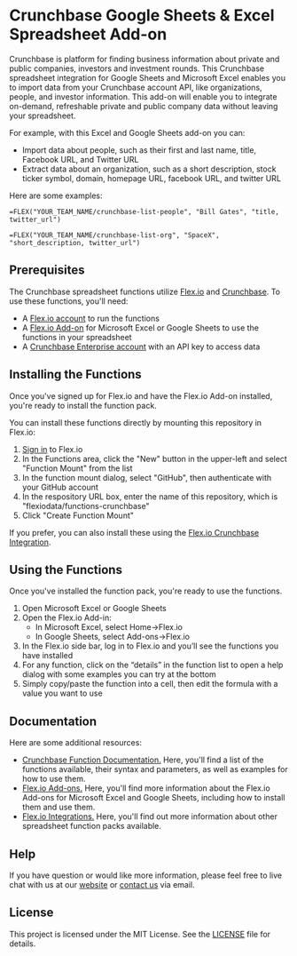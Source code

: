 # Crunchbase Google Sheets & Excel Spreadsheet Add-on

Crunchbase is platform for finding business information about private and public companies, investors and investment rounds. This Crunchbase spreadsheet integration for Google Sheets and Microsoft Excel enables you to import data from your Crunchbase account API, like organizations, people, and investor information. This add-on will enable you to integrate on-demand, refreshable private and public company data without leaving your spreadsheet.

For example, with this Excel and Google Sheets add-on you can:

* Import data about people, such as their first and last name, title, Facebook URL, and Twitter URL
* Extract data about an organization, such as a short description, stock ticker symbol, domain, homepage URL, facebook URL, and twitter URL

Here are some examples:

```
=FLEX("YOUR_TEAM_NAME/crunchbase-list-people", "Bill Gates", "title, twitter_url")
```

```
=FLEX("YOUR_TEAM_NAME/crunchbase-list-org", "SpaceX", "short_description, twitter_url")
```

## Prerequisites

The Crunchbase spreadsheet functions utilize [Flex.io](https://www.flex.io) and [Crunchbase](https://www.crunchbase.com). To use these functions, you'll need:

* A [Flex.io account](https://www.flex.io/app/signup) to run the functions
* A [Flex.io Add-on](https://www.flex.io/add-ons) for Microsoft Excel or Google Sheets to use the functions in your spreadsheet
* A [Crunchbase Enterprise account](https://about.crunchbase.com/products/pricing/) with an API key to access data

## Installing the Functions

Once you've signed up for Flex.io and have the Flex.io Add-on installed, you're ready to install the function pack.

You can install these functions directly by mounting this repository in Flex.io:

1. [Sign in](https://www.flex.io/app/signin) to Flex.io
2. In the Functions area, click the "New" button in the upper-left and select "Function Mount" from the list
3. In the function mount dialog, select "GitHub", then authenticate with your GitHub account
4. In the respository URL box, enter the name of this repository, which is "flexiodata/functions-crunchbase"
5. Click "Create Function Mount"

If you prefer, you can also install these using the [Flex.io Crunchbase Integration](https://www.flex.io/integrations/crunchbase).

## Using the Functions

Once you've installed the function pack, you're ready to use the functions.

1. Open Microsoft Excel or Google Sheets
2. Open the Flex.io Add-in:
   - In Microsoft Excel, select Home->Flex.io
   - In Google Sheets, select Add-ons->Flex.io
3. In the Flex.io side bar, log in to Flex.io and you’ll see the functions you have installed
4. For any function, click on the “details” in the function list to open a help dialog with some examples you can try at the bottom
5. Simply copy/paste the function into a cell, then edit the formula with a value you want to use

## Documentation

Here are some additional resources:

* [Crunchbase Function Documentation.](https://www.flex.io/integrations/crunchbase#functions-and-syntax) Here, you'll find a list of the functions available, their syntax and parameters, as well as examples for how to use them.
* [Flex.io Add-ons.](https://www.flex.io/add-ons) Here, you'll find more information about the Flex.io Add-ons for Microsoft Excel and Google Sheets, including how to install them and use them.
* [Flex.io Integrations.](https://www.flex.io/integrations) Here, you'll find out more information about other spreadsheet function packs available.

## Help

If you have question or would like more information, please feel free to live chat with us at our [website](https://www.flex.io) or [contact us](https://www.flex.io/about#contact-us) via email.

## License

This project is licensed under the MIT License. See the [LICENSE](LICENSE) file for details.

